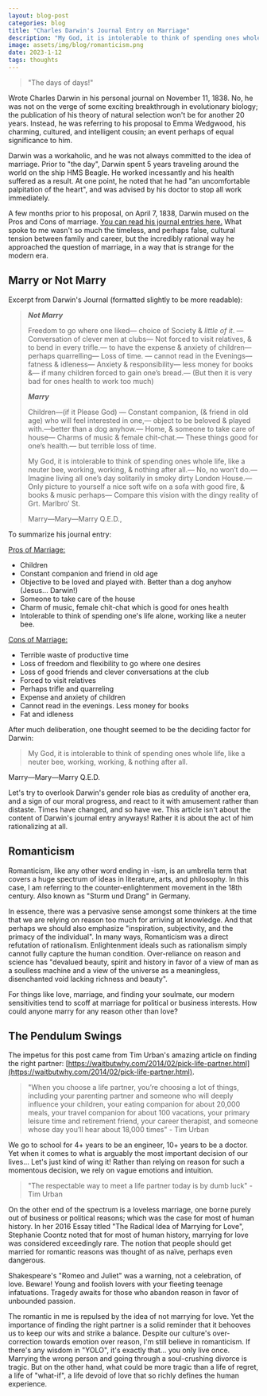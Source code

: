 ```yaml
---
layout: blog-post
categories: blog
title: "Charles Darwin's Journal Entry on Marriage"
description: "My God, it is intolerable to think of spending ones whole life, like a neuter bee, working, working, & nothing after all"
image: assets/img/blog/romanticism.png
date: 2023-1-12
tags: thoughts
---
```


> "The days of days!"

Wrote Charles Darwin in his personal journal on November 11, 1838. No, he was not on the verge of some exciting breakthrough in evolutionary biology; the publication of his theory of natural selection won't be for another 20 years. Instead, he was referring to his proposal to Emma Wedgwood, his charming, cultured, and intelligent cousin; an event perhaps of equal significance to him.

Darwin was a workaholic, and he was not always committed to the idea of marriage. Prior to "the day", Darwin spent 5 years traveling around the world on the ship HMS Beagle. He worked incessantly and his health suffered as a result. At one point, he noted that he had "an uncomfortable palpitation of the heart", and was advised by his doctor to stop all work immediately.

A few months prior to his proposal, on April 7, 1838, Darwin mused on the Pros and Cons of marriage. [You can read his journal entries here.](https://www.darwinproject.ac.uk/tags/about-darwin/family-life/darwin-marriage) What spoke to me wasn't so much the timeless, and perhaps false, cultural tension between family and career, but the incredibly rational way he approached the question of marriage, in a way that is strange for the modern era.



## Marry or Not Marry

Excerpt from Darwin's Journal (formatted slightly to be more readable):

> ***Not Marry***
>
> Freedom to go where one liked— choice of Society & *little of it*. — Conversation of clever men at clubs— Not forced to visit relatives, & to bend in every trifle.— to have the expense & anxiety of children— perhaps quarrelling— Loss of time. — cannot read in the Evenings— fatness & idleness— Anxiety &
> responsibility— less money for books &— if many children forced to gain one’s bread.— (But then it is very bad for ones health to work too much)
>
> ***Marry***
>
> Children—(if it Please God) — Constant companion, (& friend in old age) who will feel interested in one,— object to be beloved & played with.—better than a  dog anyhow.— Home, & someone to take care of house— Charms of music & female chit-chat.— These things good for one’s health.— but terrible loss of time.
>
> My God, it is intolerable to think of spending ones whole life, like a neuter bee, working, working, & nothing after all.— No, no won’t do.— Imagine living all one’s day solitarily in smoky dirty London House.— Only picture to yourself a nice soft wife on a sofa with good fire, & books & music perhaps— Compare this vision with the dingy reality of Grt. Marlbro’ St. 
>
> Marry—Mary—Marry Q.E.D.,

To summarize his journal entry:

<u>Pros of Marriage:</u>

* Children
* Constant companion and friend in old age
* Objective to be loved and played with. Better than a dog anyhow (Jesus... Darwin!)
* Someone to take care of the house
* Charm of music, female chit-chat which is good for ones health
* Intolerable to think of spending one's life alone, working like a neuter bee.

<u>Cons of Marriage:</u>

* Terrible waste of productive time
* Loss of freedom and flexibility to go where one desires
* Loss of good friends and clever conversations at the club
* Forced to visit relatives
* Perhaps trifle and quarreling
* Expense and anxiety of children
* Cannot read in the evenings. Less money for books
* Fat and idleness

After much deliberation, one thought seemed to be the deciding factor for Darwin:

> My God, it is intolerable to think of spending ones whole life, like a neuter bee, working, working, & nothing after all.

Marry—Mary—Marry Q.E.D.

Let's try to overlook Darwin's gender role bias as credulity of another era, and a sign of our moral progress, and react to it with amusement rather than distaste. Times have changed, and so have we. This article isn't about the content of Darwin's journal entry anyways! Rather it is about the act of him rationalizing at all.





## Romanticism

Romanticism, like any other word ending in -ism, is an umbrella term that covers a huge spectrum of ideas in literature, arts, and philosophy. In this case, I am referring to the counter-enlightenment movement in the 18th century. Also known as "Sturm und Drang" in Germany.

In essence, there was a pervasive sense amongst some thinkers at the time that we are relying on reason too much for arriving at knowledge. And that perhaps we should also emphasize "inspiration, subjectivity, and the primacy of the individual". In many ways, Romanticism was a direct refutation of rationalism. Enlightenment ideals such as rationalism simply cannot fully capture the human condition. Over-reliance on reason and science has "devalued beauty, spirit and history in favor of a view of man as a soulless machine and a view of the universe as a meaningless, disenchanted void lacking richness and beauty".

For things like love, marriage, and finding your soulmate, our modern sensitivities tend to scoff at marriage for political or business interests. How could anyone marry for any reason other than love?



## The Pendulum Swings

The impetus for this post came from Tim Urban's amazing article on finding the right partner: [https://waitbutwhy.com/2014/02/pick-life-partner.html](https://waitbutwhy.com/2014/02/pick-life-partner.html).

> "When you choose a life partner, you’re choosing a lot of things, including your parenting partner and someone who will deeply influence your children, your eating companion for about 20,000 meals, your travel companion for about 100 vacations, your primary leisure time and retirement friend, your career therapist, and someone whose day you’ll hear about 18,000 times" - Tim Urban

We go to school for 4+ years to be an engineer, 10+ years to be a doctor. Yet when it comes to what is arguably the most important decision of our lives... Let's just kind of wing it! Rather than relying on reason for such a momentous decision, we rely on vague emotions and intuition.

> "The respectable way to meet a life partner today is by dumb luck" - Tim Urban

On the other end of the spectrum is a loveless marriage, one borne purely out of business or political reasons; which was the case for most of human history. In her 2016 Essay titled "The Radical Idea of Marrying for Love", Stephanie Coontz noted that for most of human history, marrying for love was considered exceedingly rare. The notion that people should get married for romantic reasons was thought of as naïve, perhaps even dangerous. 

Shakespeare's "Romeo and Juliet" was a warning, not a celebration, of love. Beware! Young and foolish lovers with your fleeting teenage infatuations. Tragedy awaits for those who abandon reason in favor of unbounded passion.

The romantic in me is repulsed by the idea of not marrying for love. Yet the importance of finding the right partner is a solid reminder that it behooves us to keep our wits and strike a balance. Despite our culture's over-correction towards emotion over reason, I'm still believe in romanticism. If there's any wisdom in "YOLO", it's exactly that... you only live once. Marrying the wrong person and going through a soul-crushing divorce is tragic. But on the other hand, what could be more tragic than a life of regret, a life of "what-if", a life devoid of love that so richly defines the human experience. 
